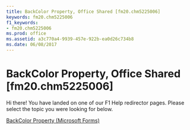 ```yaml
---
title: BackColor Property, Office Shared [fm20.chm5225006]
keywords: fm20.chm5225006
f1_keywords:
- fm20.chm5225006
ms.prod: office
ms.assetid: a3c770a4-9939-457e-922b-ea0d26c734b8
ms.date: 06/08/2017
---
```



# BackColor Property, Office Shared [fm20.chm5225006]

Hi there! You have landed on one of our F1 Help redirector pages. Please select the topic you were looking for below.

[BackColor Property (Microsoft Forms)](http://msdn.microsoft.com/library/70549eaf-d785-67e7-3f04-76151864d850%28Office.15%29.aspx)

